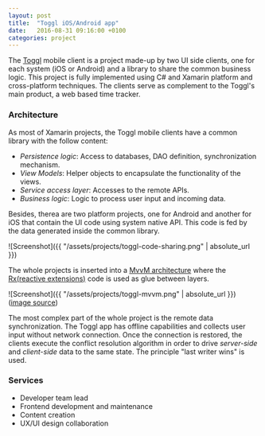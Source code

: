 ```yaml
---
layout: post
title:  "Toggl iOS/Android app"
date:   2016-08-31 09:16:00 +0100
categories: project
---
```


The [Toggl](https://www.toggl.com) mobile client is a project made-up by two UI side clients, one for each system (iOS or Android) and a library to share the common business logic. This project is fully implemented using C# and Xamarin platform and cross-platform techniques. The clients serve as complement to the Toggl's main product, a web based time tracker.

### Architecture

As most of Xamarin projects, the Toggl mobile clients have a common library with the follow content:

- _Persistence logic_: Access to databases, DAO definition, synchronization mechanism.
- _View Models_: Helper objects to encapsulate the functionality of the views.
- _Service access layer_: Accesses to the remote APIs.
- _Business logic_: Logic to process user input and incoming data.

Besides, therea are two platform projects, one for Android and another for iOS that contain the UI code using system native API. This code is fed by the data generated inside the common library.

![Screenshot]({{ "/assets/projects/toggl-code-sharing.png" | absolute_url }})

The whole projects is inserted into a [MvvM architecture](https://en.wikipedia.org/wiki/Model%E2%80%93view%E2%80%93viewmodel) where the [Rx(reactive extensions)](http://reactivex.io/) code is used as glue between layers.

![Screenshot]({{ "/assets/projects/toggl-mvvm.png" | absolute_url }})
([image source](https://ramonesteban78.github.io/es/tutorials/mvvm/xamarin-forms-and-mvvm.html))

The most complex part of the whole project is the remote data synchronization. The Toggl app has offline capabilities and collects user input without network connection. Once the connection is restored, the clients execute the conflict resolution algorithm in order to drive _server-side_ and _client-side_ data to the same state. The principle "last writer wins" is used.

### Services

- Developer team lead
- Frontend development and maintenance
- Content creation
- UX/UI design collaboration
